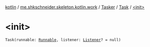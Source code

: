 [kotlin](../../../index.md) / [me.shkschneider.skeleton.kotlin.work](../../index.md) / [Tasker](../index.md) / [Task](index.md) / [&lt;init&gt;](./-init-.md)

# &lt;init&gt;

`Task(runnable: `[`Runnable`](https://docs.oracle.com/javase/6/docs/api/java/lang/Runnable.html)`, listener: `[`Listener`](../../../me.shkschneider.skeleton.kotlin.content/-listener.md)`? = null)`